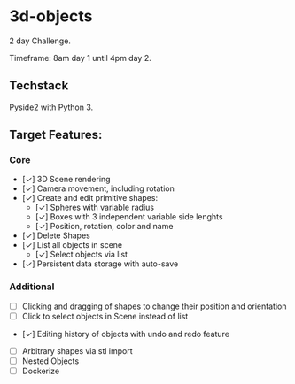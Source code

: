 # 3d-objects

2 day Challenge.

Timeframe: 8am day 1 until 4pm day 2.

## Techstack

Pyside2 with Python 3.

## Target Features:

### Core

 * [✓] 3D Scene rendering
 * [✓] Camera movement, including rotation
 * [✓] Create and edit primitive shapes:
    * [✓] Spheres with variable radius
    * [✓] Boxes with 3 independent variable side lenghts
    * [✓] Position, rotation, color and name
 * [✓] Delete Shapes 
 * [✓] List all objects in scene
   * [✓] Select objects via list
 * [✓] Persistent data storage with auto-save

### Additional

 * [ ] Clicking and dragging of shapes to change their position and orientation
 * [ ] Click to select objects in Scene instead of list
 * [✓] Editing history of objects with undo and redo feature
 * [ ] Arbitrary shapes via stl import
 * [ ] Nested Objects
 * [ ] Dockerize